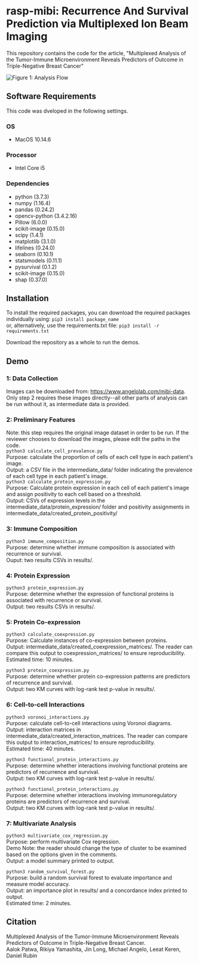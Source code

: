 # rasp-mibi: Recurrence And Survival Prediction via Multiplexed Ion Beam Imaging
This repository contains the code for the article, "Multiplexed Analysis of the Tumor-Immune Microenvironment Reveals Predictors of Outcome in Triple-Negative Breast Cancer"

![Figure 1: Analysis Flow](https://github.com/aalokpatwa/mibi-rasp/blob/main/Figure%201.png)

## Software Requirements
This code was dveloped in the following settings.

### OS
* MacOS 10.14.6

### Processor
* Intel Core i5

### Dependencies
* python (3.7.3)
* numpy (1.16.4)
* pandas (0.24.2)
* opencv-python (3.4.2.16)
* Pillow (6.0.0)
* scikit-image (0.15.0)
* scipy (1.4.1)
* matplotlib (3.1.0)
* lifelines (0.24.0)
* seaborn (0.10.1)
* statsmodels (0.11.1)
* pysurvival (0.1.2)
* scikit-image (0.15.0)
* shap (0.37.0)

## Installation
To install the required packages, you can download the required packages individually using: 
`pip3 install package_name`  
or, alternatively, use the requirements.txt file: 
`pip3 install -r requirements.txt`  

Download the repository as a whole to run the demos.

## Demo
### 1: Data Collection
Images can be downloaded from: https://www.angelolab.com/mibi-data.  
Only step 2 requires these images directly--all other parts of analysis can be run without it, as intermediate data is provided.

### 2: Preliminary Features
Note: this step requires the original image dataset in order to be run. If the reviewer chooses to download the images, please edit the paths in the code.\
`python3 calculate_cell_prevalence.py`  \
Purpose: calculate the proportion of cells of each cell type in each patient's image.\
Output: a CSV file in the intermediate_data/ folder indicating the prevalence of each cell type in each patient's image.\
`python3 calculate_protein_expression.py`  \
Purpose: Calculate protein expression in each cell of each patient's image and assign positivity to each cell based on a threshold.\
Output: CSVs of expression levels in the intermediate_data/protein_expression/ folder and positivity assignments in intermediate_data/created_protein_positivity/  

### 3: Immune Composition
`python3 immune_composition.py`\
Purpose: determine whether immune composition is associated with recurrence or survival.\
Ouput: two results CSVs in results/.

### 4: Protein Expression
`python3 protein_expression.py`\
Purpose: determine whether the expression of functional proteins is associated with recurrence or survival.\
Output: two results CSVs in results/.

### 5: Protein Co-expression
`python3 calculate_coexpression.py`\
Purpose: Calculate instances of co-expression between proteins.\
Output: intermediate_data/created_coexpression_matrices/. The reader can compare this output to coexpression_matrices/ to ensure reproducibility.\
Estimated time: 10 minutes. 

`python3 protein_coexpression.py`\
Purpose: determine whether protein co-expression patterns are predictors of recurrence and survival.\
Output: two KM curves with log-rank test p-value in results/.

### 6: Cell-to-cell Interactions
`python3 voronoi_interactions.py`\
Purpose: calculate cell-to-cell interactions using Voronoi diagrams.\
Output: interaction matrices in intermediate_data/created_interaction_matrices. The reader can compare this output to interaction_matrices/ to ensure reproducibility.  \
Estimated time: 40 minutes.

`python3 functional_protein_interactions.py`\
Purpose: determine whether interactions involving functional proteins are predictors of recurrence and survival.\
Output: two KM curves with log-rank test p-value in results/.  

`python3 functional_protein_interactions.py`\
Purpose: determine whether interactions involving immunoregulatory proteins are predictors of recurrence and survival.\
Output: two KM curves with log-rank test p-value in results/. 

### 7: Multivariate Analysis
`python3 multivariate_cox_regression.py`\
Purpose: perform multivariate Cox regression.\
Demo Note: the reader should change the type of cluster to be examined based on the options given in the comments.\
Output: a model summary printed to output.

`python3 random_survival_forest.py`\
Purpose: build a random survival forest to evaluate importance and measure model accuracy.\
Output: an importance plot in results/ and a concordance index printed to output.\
Estimated time: 2 minutes.

## Citation
Multiplexed Analysis of the Tumor-Immune Microenvironment Reveals Predictors of Outcome in Triple-Negative Breast Cancer.  \
Aalok Patwa, Rikiya Yamashita, Jin Long, Michael Angelo, Leeat Keren, Daniel Rubin
